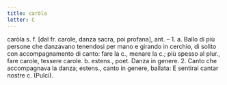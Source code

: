 ```yaml
---
title: caròla
letter: C
---
```

caròla s. f. [dal fr. carole, danza sacra, poi profana], ant. – 1. a. Ballo di più persone che danzavano tenendosi per mano e girando in cerchio, di solito con accompagnamento di canto: fare la c., menare la c.; più spesso al plur., fare carole, tessere carole. b. estens., poet. Danza in genere. 2. Canto che accompagnava la danza; estens., canto in genere, ballata: E sentirai cantar nostre c. (Pulci).
